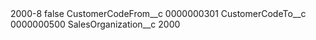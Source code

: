 <?xml version="1.0" encoding="UTF-8"?>
<CustomMetadata xmlns="http://soap.sforce.com/2006/04/metadata" xmlns:xsi="http://www.w3.org/2001/XMLSchema-instance" xmlns:xsd="http://www.w3.org/2001/XMLSchema">
    <label>2000-8</label>
    <protected>false</protected>
    <values>
        <field>CustomerCodeFrom__c</field>
        <value xsi:type="xsd:string">0000000301</value>
    </values>
    <values>
        <field>CustomerCodeTo__c</field>
        <value xsi:type="xsd:string">0000000500</value>
    </values>
    <values>
        <field>SalesOrganization__c</field>
        <value xsi:type="xsd:string">2000</value>
    </values>
</CustomMetadata>
